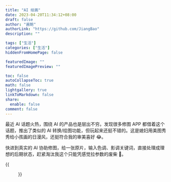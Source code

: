 ```yaml
---
title: "AI 绘画"
date: 2023-04-20T11:34:12+08:00
draft: false
author: "酱鲍"
authorLink: "https://github.com/JiangBao"
description: ""

tags: ["生活"]
categories: ["生活"]
hiddenFromHomePage: false

featuredImage: ""
featuredImagePreview: ""

toc: false
autoCollapseToc: true
math: false
lightgallery: true
linkToMarkdown: false
share:
  enable: false
comment: false
---
```


<!--more-->
最近 AI 话题火热，围绕 AI 的产品也是层出不穷。发现很多修图 APP 都借着这个话题，推出了类似的 AI 转换/绘图功能，但玩起来还挺不错的。这是媳妇用美图秀秀给小孩画的日漫风，还挺符合我的审美喜好 😂。

快进到真实的 AI 协助修图，给一张原片，输入色调、影调关键词，直接处理成理想的后期状态，赶紧淘汰我这个只能凭感觉拉参数的废柴 🤔。

{{<figure src="https://jiangbao-1258001083.cos.ap-shanghai.myqcloud.com/childrenai185.jpg" width="400">}}